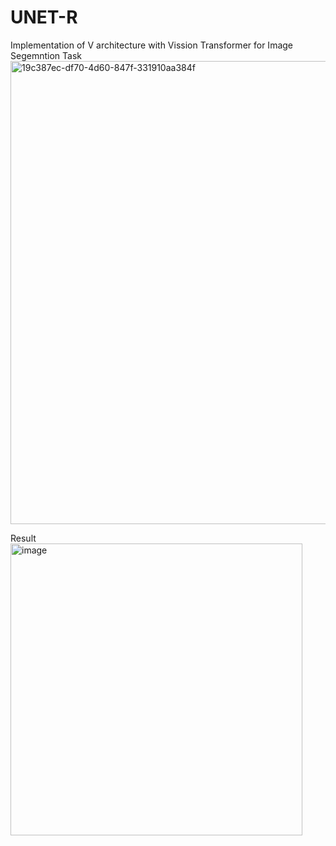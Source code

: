 # UNET-R
Implementation of V architecture with Vission Transformer for Image Segemntion Task
<img width="741" alt="19c387ec-df70-4d60-847f-331910aa384f" src="https://github.com/anik475/UNET-R/assets/42674769/087eccc8-d6ca-4377-a174-8a9c4a504c59">

Result
<img width="467" alt="image" src="https://github.com/user-attachments/assets/566e19a1-4621-4c39-b167-5d410c9e6262">

